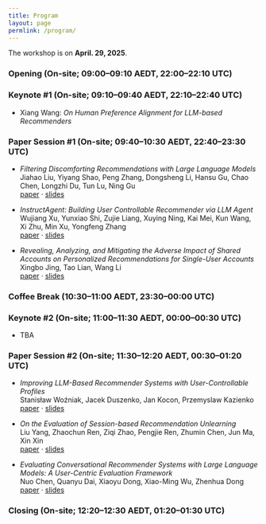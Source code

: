 ```yaml
---
title: Program
layout: page
permlink: /program/
---
```


<link rel="stylesheet" href="../style.css">

The workshop is on **April. 29, 2025**.

### Opening (On-site; 09:00–09:10 AEDT, **22:00–22:10 UTC**)

### Keynote #1 (On-site; 09:10–09:40 AEDT, **22:10–22:40 UTC**)

* Xiang Wang: *On Human Preference Alignment for LLM-based Recommenders*

### Paper Session #1 (On-site; 09:40–10:30 AEDT, **22:40–23:30 UTC**)

* *Filtering Discomforting Recommendations with Large Language Models*  
  Jiahao Liu, Yiyang Shao, Peng Zhang, Dongsheng Li, Hansu Gu, Chao Chen, Longzhi Du, Tun Lu, Ning Gu  
  [paper](3_Filtering_Discomforting_Reco.pdf) · [slides](3_slides.pdf)
  
* *InstructAgent: Building User Controllable Recommender via LLM Agent*  
  Wujiang Xu, Yunxiao Shi, Zujie Liang, Xuying Ning, Kai Mei, Kun Wang, Xi Zhu, Min Xu, Yongfeng Zhang  
  [paper](6_InstructAgent_Building_User_.pdf) · [slides](#)
  
* *Revealing, Analyzing, and Mitigating the Adverse Impact of Shared Accounts on Personalized Recommendations for Single-User Accounts*  
  Xingbo Jing, Tao Lian, Wang Li  
  [paper](11_Revealing_Analyzing_and_Mit.pdf) · [slides](11_slides.pdf)

### Coffee Break (10:30–11:00 AEDT, **23:30–00:00 UTC**)

### Keynote #2 (On-site; 11:00–11:30 AEDT, **00:00–00:30 UTC**)

* TBA

### Paper Session #2 (On-site; 11:30–12:20 AEDT, **00:30–01:20 UTC**)

* *Improving LLM-Based Recommender Systems with User-Controllable Profiles*  
  Stanisław Woźniak, Jacek Duszenko, Jan Kocon, Przemyslaw Kazienko  
  [paper](12_Improving_LLM_Based_Recomme.pdf) · [slides](12_slides.pdf)

* *On the Evaluation of Session-based Recommendation Unlearning*  
  Liu Yang, Zhaochun Ren, Ziqi Zhao, Pengjie Ren, Zhumin Chen, Jun Ma, Xin Xin  
  [paper](15_On_the_Evaluation_of_Sessio.pdf) · [slides](15_slides.pdf)

* *Evaluating Conversational Recommender Systems with Large Language Models: A User-Centric Evaluation Framework*  
  Nuo Chen, Quanyu Dai, Xiaoyu Dong, Xiao-Ming Wu, Zhenhua Dong  
  [paper](16_Evaluating_Conversational_R.pdf) · [slides](16_slides.pdf)

### Closing (On-site; 12:20–12:30 AEDT, **01:20–01:30 UTC**)
